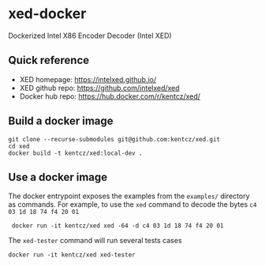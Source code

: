 # xed-docker
Dockerized Intel X86 Encoder Decoder (Intel XED)

Quick reference
---
- XED homepage: https://intelxed.github.io/
- XED github repo: https://github.com/intelxed/xed
- Docker hub repo: https://hub.docker.com/r/kentcz/xed/

Build a docker image
---
```
git clone --recurse-submodules git@github.com:kentcz/xed.git
cd xed
docker build -t kentcz/xed:local-dev .
```

Use a docker image
---
The docker entrypoint exposes the examples from the `examples/` directory as commands. For example, to use the `xed` command to decode the  bytes `c4 03 1d 18 74 f4 20 01`
```
 docker run -it kentcz/xed xed -64 -d c4 03 1d 18 74 f4 20 01
```
The `xed-tester` command will run several tests cases
```
docker run -it kentcz/xed xed-tester
```
